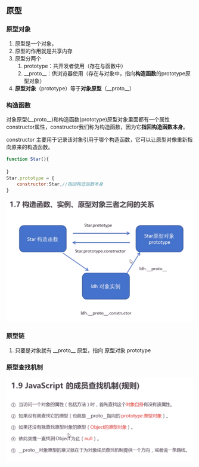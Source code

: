 ## 原型

### 原型对象

1. 原型是一个对象，
2. 原型的作用就是共享内存
3. 原型分两个
   1. prototype：共开发者使用（存在与函数中）
   2. \__proto\_\_：供浏览器使用（存在与对象中，指向**构造函数**的prototype原型对象）
4. **原型对象**（prototype）等于**对象原型**（\_\_proto\_\_）

### 构造函数

对象原型(\_\_proto\_\_)和构造函数(prototype)原型对象里面都有一个属性constructor属性，constructor我们称为构造函数，因为它**指回构造函数本身**。

constructor 主要用于记录该对象引用于哪个构造函数，它可以让原型对像重新指向原来的构造函数。

```js
function Star(){
    
}
Star.prototype = {
    constructor:Star,//指回构造函数本身
}
```



![image-20230129110230258](./2023-Javascript深度学习.assets/image-20230129110230258.png)

### 原型链

1. 只要是对象就有 \_\_proto\_\_ 原型，指向 原型对象 prototype

### 原型查找机制

![image-20230129112017790](./2023-Javascript深度学习.assets/image-20230129112017790.png)